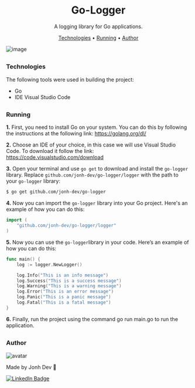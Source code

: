 <h1 align="center"> Go-Logger </h1>

<p align="center">A logging library for Go applications.</p>

<p align="center">
 <a href="#technologies">Technologies</a> •
 <a href="#running">Running</a> •
 <a href="#author">Author</a>
</p>

![image](https://github.com/jonh-dev/go-logger/assets/101439670/322b7e22-025b-482e-b142-3a1401c04fad)

##

### Technologies

The following tools were used in building the project:

- Go
- IDE Visual Studio Code

##

### Running

**1.** First, you need to install Go on your system. You can do this by following the instructions at the following link: https://golang.org/dl/

**2.** Choose an IDE of your choice, in this case we will use Visual Studio Code. To download it follow the link: https://code.visualstudio.com/download

**3.** Open your terminal and use `go get` to download and install the `go-logger` library. Replace `github.com/jonh-dev/go-logger/logger` with the path to your `go-logger` library:

```bash
$ go get github.com/jonh-dev/go-logger
```

**4.** Now you can import the `go-logger` library into your Go project. Here's an example of how you can do this:

```go
import (
    "github.com/jonh-dev/go-logger/logger"
)
```

**5.** Now you can use the `go-logger`library in your code. Here’s an example of how you can do this:

```go
func main() {
    log := logger.NewLogger()

    log.Info("This is an info message")
    log.Success("This is a success message")
    log.Warning("This is a warning message")
    log.Error("This is an error message")
    log.Panic("This is a panic message")
    log.Fatal("This is a fatal message")
}
```

**6.** Finally, run the project using the command go run main.go to run the application.

##

### Author

![avatar](https://user-images.githubusercontent.com/101439670/181940218-4f68ffb9-0d35-40df-b8e9-86629333d244.png)

Made by Jonh Dev 🙏

[![LinkedIn Badge](https://img.shields.io/badge/-LINKEDIN-blue?style=flat-square&logo=Linkedin&logoColor=white&link="https://www.linkedin.com/in/jo%C3%A3o-carlos-schwab-zanardi-752591213/)](https://www.linkedin.com/in/jo%C3%A3o-carlos-schwab-zanardi-752591213/)
